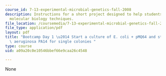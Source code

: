 ```yaml
---
course_id: 7-13-experimental-microbial-genetics-fall-2008
description: Instructions for a short project designed to help students master basic
  molecular biology techniques.
file_location: /coursemedia/7-13-experimental-microbial-genetics-fall-2008/a09a20c0e10546bbef66e9caa26c4548_MIT7_13f08_lab29.pdf
file_type: application/pdf
layout: pdf
title: "Bootcamp Day 1 \u2014 Start a culture of E. coli + pMQ64 and streak Pseudomonas\
  \ aeruginosa PA14 for single colonies "
type: course
uid: a09a20c0e10546bbef66e9caa26c4548

---
```

None